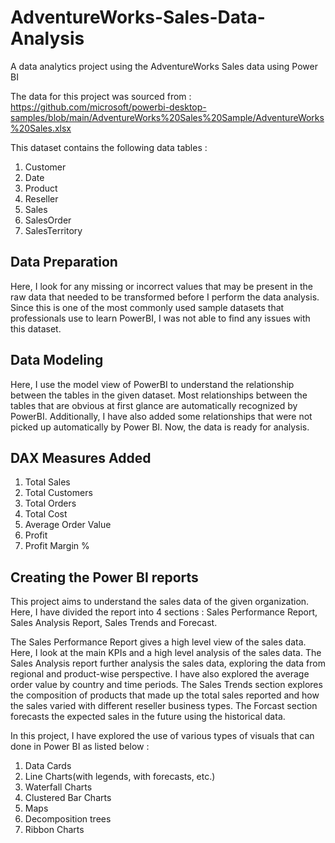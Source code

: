 # AdventureWorks-Sales-Data-Analysis
A data analytics project using the AdventureWorks Sales data using Power BI

The data for this project was sourced from : https://github.com/microsoft/powerbi-desktop-samples/blob/main/AdventureWorks%20Sales%20Sample/AdventureWorks%20Sales.xlsx

This dataset contains the following data tables : 
  1. Customer
  2. Date
  3. Product
  4. Reseller
  5. Sales
  6. SalesOrder
  7. SalesTerritory

## Data Preparation
Here, I look for any missing or incorrect values that may be present in the raw data that needed to be transformed before I perform the data analysis. Since this is one of the most commonly used sample datasets that professionals use to learn PowerBI, I was not able to find any issues with this dataset. 

## Data Modeling

Here, I use the model view of PowerBI to understand the relationship between the tables in the given dataset. Most relationships between the tables that are obvious at first glance are automatically recognized by PowerBI. Additionally, I have also added some relationships that were not picked up automatically by Power BI. Now, the data is ready for analysis.

## DAX Measures Added

1. Total Sales
2. Total Customers
3. Total Orders
4. Total Cost
5. Average Order Value
6. Profit
7. Profit Margin %

## Creating the Power BI reports

This project aims to understand the sales data of the given organization. Here, I have divided the report into 4 sections : Sales Performance Report, Sales Analysis Report, Sales Trends and Forecast.

The Sales Performance Report gives a high level view of the sales data. Here, I look at the main KPIs and a high level analysis of the sales data. The Sales Analysis report further analysis the sales data, exploring the data from regional and product-wise perspective. I have also explored the average order value by country and time periods. The Sales Trends section explores the composition of products that made up the total sales reported and how the sales varied with different reseller business types. The Forcast section forecasts the expected sales in the future using the historical data.

In this project, I have explored the use of various types of visuals that can done in Power BI as listed below :
  1. Data Cards
  2. Line Charts(with legends, with forecasts, etc.)
  3. Waterfall Charts
  4. Clustered Bar Charts
  5. Maps
  6. Decomposition trees
  7. Ribbon Charts

